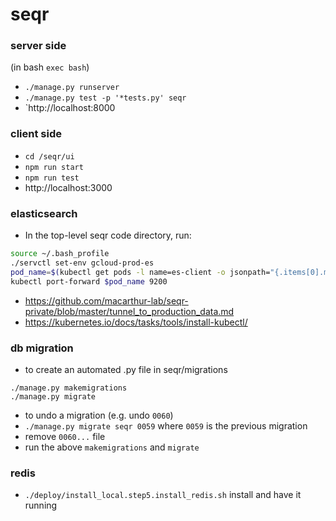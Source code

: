 # seqr

### server side
(in bash `exec bash`)
- `./manage.py runserver`  
- `./manage.py test -p '*tests.py' seqr`  
- `http://localhost:8000  

### client side
- `cd /seqr/ui`
- `npm run start`
- `npm run test`
- http://localhost:3000

### elasticsearch
- In the top-level seqr code directory, run:  
```zsh
source ~/.bash_profile
./servctl set-env gcloud-prod-es  
pod_name=$(kubectl get pods -l name=es-client -o jsonpath="{.items[0].metadata.name}")  
kubectl port-forward $pod_name 9200
```
- https://github.com/macarthur-lab/seqr-private/blob/master/tunnel_to_production_data.md
- https://kubernetes.io/docs/tasks/tools/install-kubectl/

### db migration
- to create an automated .py file in seqr/migrations
```shell
./manage.py makemigrations
./manage.py migrate
```

- to undo a migration (e.g. undo `0060`)
- `./manage.py migrate seqr 0059` where `0059` is the previous migration
- remove `0060...` file
- run the above `makemigrations` and `migrate`

### redis
- `./deploy/install_local.step5.install_redis.sh` install and have it running
